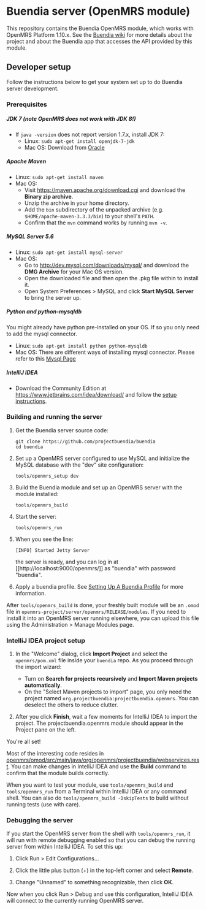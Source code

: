 # Buendia server (OpenMRS module)

This repository contains the Buendia OpenMRS module,
which works with OpenMRS Platform 1.10.x.
See the [Buendia wiki](https://github.com/projectbuendia/buendia/wiki) for more details about the project and about the Buendia app that accesses the API provided by this module.

## Developer setup

Follow the instructions below to get your system set up to do Buendia server development.

### Prerequisites

##### JDK 7 (note OpenMRS does not work with JDK 8!)
  * If `java -version` does not report version 1.7.x, install JDK 7:
      * Linux: `sudo apt-get install openjdk-7-jdk`
      * Mac OS: Download from [Oracle](http://www.oracle.com/technetwork/java/javase/downloads/jdk7-downloads-1880260.html)

##### Apache Maven

  * Linux: `sudo apt-get install maven`
  * Mac OS:
      * Visit https://maven.apache.org/download.cgi and download the **Binary zip archive**.
      * Unzip the archive in your home directory.
      * Add the `bin` subdirectory of the unpacked archive (e.g. `$HOME/apache-maven-3.3.3/bin`) to your shell's `PATH`.
      * Confirm that the `mvn` command works by running `mvn -v`.

##### MySQL Server 5.6
  * Linux: `sudo apt-get install mysql-server`
  * Mac OS:
      * Go to http://dev.mysql.com/downloads/mysql/ and download the **DMG Archive** for your Mac OS version.
      * Open the downloaded file and then open the .pkg file within to install it.
      * Open System Preferences > MySQL and click **Start MySQL Server** to bring the server up.

##### Python and python-mysqldb
You might already have python pre-installed on your OS. If so you only need to add the mysql connector.
* Linux: `sudo apt-get install python python-mysqldb`
* Mac OS: There are different ways of installing mysql connector. Please refer to this [Mysql Page](https://dev.mysql.com/doc/connector-python/en/)

##### IntelliJ IDEA
  * Download the Community Edition at https://www.jetbrains.com/idea/download/ and follow the [setup instructions](https://www.jetbrains.com/idea/help/basics-and-installation.html#d1847332e131).


### Building and running the server

1.  Get the Buendia server source code:

        git clone https://github.com/projectbuendia/buendia
        cd buendia

2.  Set up a OpenMRS server configured to use MySQL and initialize the MySQL database with the "dev" site configuration:

        tools/openmrs_setup dev

3.  Build the Buendia module and set up an OpenMRS server with the module installed:

        tools/openmrs_build

4.  Start the server:

        tools/openmrs_run

5.  When you see the line:

        [INFO] Started Jetty Server

    the server is ready, and you can log in at [[http://localhost:9000/openmrs/]] as "buendia" with password "buendia".
    
6.  Apply a buendia profile. See [Setting Up A Buendia Profile](https://github.com/projectbuendia/buendia/wiki/Setting-Up-a-Buendia-profile) for more information.

After `tools/openmrs_build` is done, your freshly built module will be an `.omod` file in `openmrs-project/server/openmrs/RELEASE/modules`.  If you need to install it into an OpenMRS server running elsewhere, you can upload this file using the Administration > Manage Modules page.

### IntelliJ IDEA project setup

1.  In the "Welcome" dialog, click **Import Project** and select the `openmrs/pom.xml` file inside your `buendia` repo.  As you proceed through the import wizard:
      * Turn on **Search for projects recursively** and **Import Maven projects automatically**.
      * On the "Select Maven projects to import" page, you only need the project named `org.projectbuendia:projectbuendia.openmrs`.  You can deselect the others to reduce clutter.

2.  After you click **Finish**, wait a few moments for IntelliJ IDEA to import the project.  The projectbuendia.openmrs module should appear in the Project pane on the left.

You're all set!

Most of the interesting code resides in [openmrs/omod/src/main/java/org/openmrs/projectbuendia/webservices.rest](http://github.com/projectbuendia/buendia/openmrs/omod/src/main/java/org/openmrs/projectbuendia/webservices.rest).  You can make changes in IntelliJ IDEA and use the **Build** command to confirm that the module builds correctly.

When you want to test your module, use `tools/openmrs_build` and `tools/openmrs_run` from a Terminal within IntelliJ IDEA or any command shell.  You can also do `tools/openmrs_build -DskipTests` to build without running tests (use with care).


### Debugging the server

If you start the OpenMRS server from the shell with `tools/openmrs_run`, it will run with remote debugging enabled so that you can debug the running server from within IntelliJ IDEA.  To set this up:

1. Click Run > Edit Configurations...

2. Click the little plus button (+) in the top-left corner and select **Remote**.

3. Change "Unnamed" to something recognizable, then click **OK**.

Now when you click Run > Debug and use this configuration, IntelliJ IDEA will connect to the currently running OpenMRS server.
